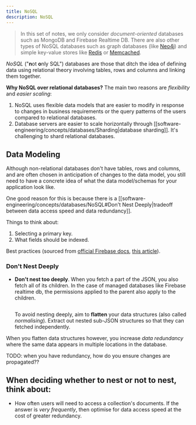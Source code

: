 ```yaml
---
title: NoSQL
description: NoSQL
---
```


> In this set of notes, we only consider *document-oriented* databases such as MongoDB and Firebase Realtime DB. There are also other types of NoSQL databases such as graph databases (like [Neo4j](https://neo4j.com/)) and simple key-value stores like [Redis](https://redis.io/) or [Memcached](https://memcached.org/).

*NoSQL* ("**n**ot **o**nly SQL") databases are those that ditch the idea of defining data using relational theory involving tables, rows and columns and linking them together.

**Why NoSQL over relational databases?**
The main two reasons are *flexibility* and *easier scaling*:
1. NoSQL uses flexible data models that are easier to modify in response to changes in business requirements or the query patterns of the users compared to relational databases.
2. Database servers are easier to scale horizontally through [[software-engineering/concepts/databases/Sharding|database sharding]]. It's challenging to shard relational databases.

## Data Modeling
Although non-relational databases don't have tables, rows and columns, and are often chosen in anticipation of changes to the data model, you still need to have a concrete idea of what the data model/schemas for your application look like. 

One good reason for this is because there is a [[software-engineering/concepts/databases/NoSQL#Don't Nest Deeply|tradeoff between data access speed and data redundancy]]. 


Things to think about:
1. Selecting a primary key.
2. What fields should be indexed.




Best practices (sourced from [official Firebase docs](https://firebase.google.com/docs/database/web/structure-data), [this article](https://proandroiddev.com/working-with-firestore-building-a-simple-database-model-79a5ce2692cb)).

### Don't Nest Deeply

- **Don't nest too deeply**. When you fetch a part of the JSON, you also fetch all of its children. In the case of managed databases like Firebase realtime db, the permissions applied to the parent also apply to the children.
    ```json
    ```
    
    
    To avoid nesting deeply, aim to **flatten** your data structures (also called *normalising*). Extract out nested sub-JSON structures so that they can fetched independently.

When you flatten data structures however, you increase *data redundancy* where the same data appears in multiple locations in the database.

TODO: when you have redundancy, how do you ensure changes are propagated??


When deciding whether to nest or not to nest, think about:
- 

- How often users will need to access a collection's documents. If the answer is *very frequently*, then optimise for data access speed at the cost of greater redundancy.